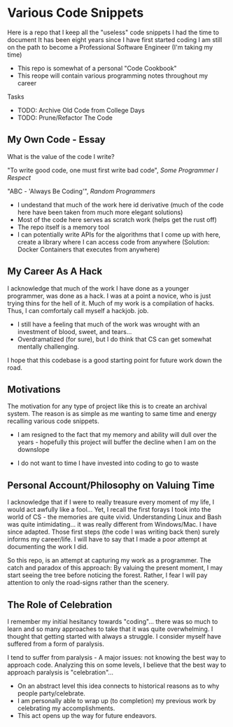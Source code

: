 # Various Code Snippets

Here is a repo that I keep all the "useless" code snippets I had the time to document
It has been eight years since I have first started coding
I am still on the path to become a Professional Software Engineer (I'm taking my time)

- This repo is somewhat of a personal "Code Cookbook"
- This reope will contain various programming notes throughout my career 

Tasks
- TODO: Archive Old Code from College Days
- TODO: Prune/Refactor The Code

## My Own Code - Essay

What is the value of the code I write?

"To write good code, one must first write bad code", *Some Programmer I Respect*

"ABC - 'Always Be Coding'", *Random Programmers*

- I undestand that much of the work here id derivative (much of the code here have been taken from much more elegant solutions)
- Most of the code here serves as scratch work (helps get the rust off)
- The repo itself is a memory tool
- I can potentially write APIs for the algorithms that I come up with here, create a library where I can access code from anywhere (Solution: Docker Containers that executes from anywhere)

## My Career As A Hack

I acknowledge that much of the work I have done as a younger programmer, was done as a hack. I was at a point a novice, who is just trying thins for the hell of it. Much of my work is a compilation of hacks. Thus, I can comfortaly call myself a hackjob.
job.

- I still have a feeling that much of the work was wrought with an investment of blood, sweet, and tears...
- Overdramatized (for sure), but I do think that CS can get somewhat mentally challenging.

I hope that this codebase is a good starting point for future work down the road.

## Motivations

The motivation for any type of project like this is to create an archival system. The reason is as simple as me wanting to same time and energy recalling various code snippets.

- I am resigned to the fact that my memory and ability will dull over the years - hopefully this project will buffer the decline when I am on the downslope

- I do not want to time I have invested into coding to go to waste

## Personal Account/Philosophy on Valuing Time

I acknowledge that if I were to really treasure every moment of my life, I would act awfully like a fool...
Yet, I recall the first forays I took into the world of CS - the memories are quite vivid.
Understanding Linux and Bash was quite intimidating... it was really different from Windows/Mac. I have since adapted. Those first steps (the code I was writing back then) surely informs my career/life. I will have to say that I made a poor attempt at documenting the work I did.

So this repo, is an attempt at capturing my work as a programmer. The catch and paradox of this approach: By valuing the present moment, I may start seeing the tree before noticing the forest. Rather, I fear I will pay attention to only the road-signs rather than the scenery.

## The Role of Celebration

I remember my initial hesitancy towards "coding"... there was so much to learn and so many approaches to take that it was quite overwhelming. I thought that getting started with always a struggle. I consider myself have suffered from a form of paralysis.

I tend to suffer from paralysis - A major issues: not knowing the best way to approach code.
Analyzing this on some levels, I believe that the best way to approach paralysis is "celebration"...

- On an abstract level this idea connects to historical reasons as to why people party/celebrate.
- I am personally able to wrap up (to completion) my previous work by celebrating my accomplishments.
- This act opens up the way for future endeavors.
